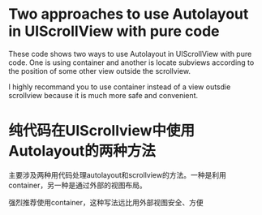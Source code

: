 # Two approaches to use Autolayout in UIScrollView with pure code

These code shows two ways to use Autolayout in UIScrollView with pure code. One is using container and another is locate subviews according to the position of some other view outside the scrollview.

I highly recommand you to use container instead of a view outsdie scrollview because it is much more safe and convenient.

# 纯代码在UIScrollview中使用Autolayout的两种方法

主要涉及两种用代码处理autolayout和scrollview的方法。一种是利用container，另一种是通过外部的视图布局。

强烈推荐使用container，这种写法远比用外部视图安全、方便

